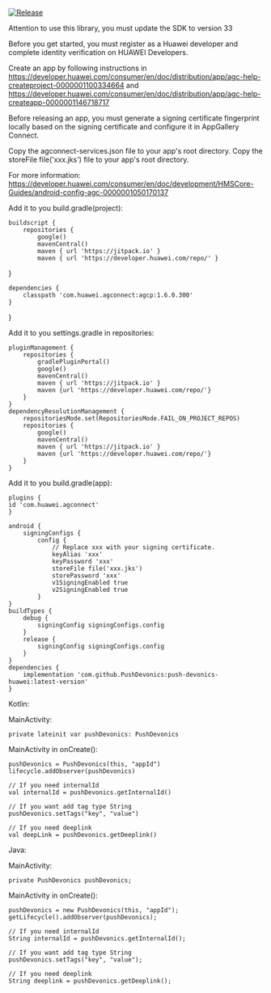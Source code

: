 [![Release](https://jitpack.io/v/PushDevonics/push-devonics-huawei.svg)](https://jitpack.io/#PushDevonics/push-devonics-huawei)

Attention to use this library, you must update the SDK to version 33

Before you get started, you must register as a Huawei developer 
and complete identity verification on HUAWEI Developers.

Create an app by following instructions in
https://developer.huawei.com/consumer/en/doc/distribution/app/agc-help-createproject-0000001100334664
and
https://developer.huawei.com/consumer/en/doc/distribution/app/agc-help-createapp-0000001146718717

Before releasing an app, you must generate a signing certificate fingerprint locally 
based on the signing certificate and configure it in AppGallery Connect.

Copy the agconnect-services.json file to your app's root directory.
Copy the storeFile file('xxx.jks') file to your app's root directory.

For more information:
https://developer.huawei.com/consumer/en/doc/development/HMSCore-Guides/android-config-agc-0000001050170137

Add it to you build.gradle(project):

    buildscript {
        repositories {
            google()
            mavenCentral()
            maven { url 'https://jitpack.io' }
            maven { url 'https://developer.huawei.com/repo/' }
}

    dependencies {
        classpath 'com.huawei.agconnect:agcp:1.6.0.300'
    }
}


Add it to you settings.gradle in repositories:

    pluginManagement {
        repositories {
            gradlePluginPortal()
            google()
            mavenCentral()
            maven { url 'https://jitpack.io' }
            maven {url 'https://developer.huawei.com/repo/'}
        }
    }
    dependencyResolutionManagement {
        repositoriesMode.set(RepositoriesMode.FAIL_ON_PROJECT_REPOS)
        repositories {
            google()
            mavenCentral()
            maven { url 'https://jitpack.io' }
            maven {url 'https://developer.huawei.com/repo/'}
        }
    }

Add it to you build.gradle(app):

    plugins {
    id 'com.huawei.agconnect'
    }

    android {
        signingConfigs {
            config {
                // Replace xxx with your signing certificate.
                keyAlias 'xxx'
                keyPassword 'xxx'
                storeFile file('xxx.jks')
                storePassword 'xxx'
                v1SigningEnabled true
                v2SigningEnabled true
            }
    }
    buildTypes {
        debug {
            signingConfig signingConfigs.config
        }
        release {
            signingConfig signingConfigs.config
        }
    }
    dependencies {
        implementation 'com.github.PushDevonics:push-devonics-huawei:latest-version'
    }
    
Kotlin:

MainActivity:

    private lateinit var pushDevonics: PushDevonics
    
MainActivity in onCreate():

    pushDevonics = PushDevonics(this, "appId")
    lifecycle.addObserver(pushDevonics)
    
    // If you need internalId
    val internalId = pushDevonics.getInternalId()
    
    // If you want add tag type String
    pushDevonics.setTags("key", "value")
    
    // If you need deeplink
    val deepLink = pushDevonics.getDeeplink()
    
Java:

MainActivity:

    private PushDevonics pushDevonics;
    
MainActivity in onCreate():

    pushDevonics = new PushDevonics(this, "appId");
    getLifecycle().addObserver(pushDevonics);
        
    // If you need internalId
    String internalId = pushDevonics.getInternalId();
    
    // If you want add tag type String
    pushDevonics.setTags("key", "value");
    
    // If you need deeplink
    String deeplink = pushDevonics.getDeeplink();
